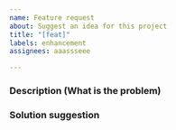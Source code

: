 ```yaml
---
name: Feature request
about: Suggest an idea for this project
title: "[feat]"
labels: enhancement
assignees: aaassseee

---
```


### Description (What is the problem)


### Solution suggestion
